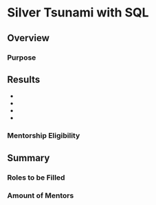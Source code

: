 # Silver Tsunami with SQL
## Overview
### Purpose
## Results
*
*
*
*
### Mentorship Eligibility
## Summary
### Roles to be Filled
### Amount of Mentors
